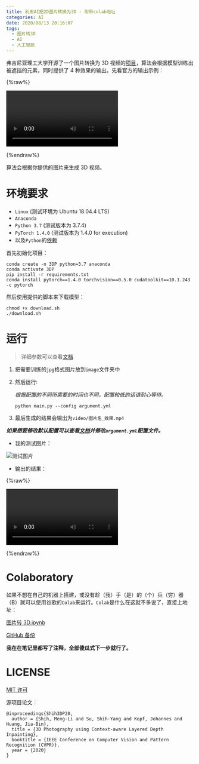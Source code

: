 ```yaml
---
title: 利用AI把2D图片转换为3D - 附带colab地址
categories: AI
date: 2020/08/13 20:16:07
tags:
  - 图片转3D
  - AI
  - 人工智能
---
```


弗吉尼亚理工大学开源了一个图片转换为 3D 视频的[项目](https://github.com/vt-vl-lab/3d-photo-inpainting)，算法会根据模型训练出被遮挡的元素，同时提供了 4 种效果的输出。先看官方的输出示例：

<!--more-->

{%raw%}

<video src="https://image.2077tech.com/uploads/big/0cbe5085917a032ff3eec398f656d9de.mp4" controls="controls">放不了视频？你的浏览器太辣鸡了吧，赶紧换现代的浏览器。</video>

{%endraw%}

算法会根据你提供的图片来生成 3D 视频。

# 环境要求

- `Linux` (测试环境为 Ubuntu 18.04.4 LTS)
- `Anaconda`
- `Python 3.7` (测试版本为 3.7.4)
- `PyTorch 1.4.0` (测试版本为 1.4.0 for execution)
- 以及`Python`的[依赖](https://github.com/vt-vl-lab/3d-photo-inpainting/blob/master/requirements.txt)

首先初始化项目：

```shell
conda create -n 3DP python=3.7 anaconda
conda activate 3DP
pip install -r requirements.txt
conda install pytorch==1.4.0 torchvision==0.5.0 cudatoolkit==10.1.243 -c pytorch
```

然后使用提供的脚本来下载模型：

```shell
chmod +x download.sh
./download.sh
```

# 运行

> 详细参数可以查看[文档](https://github.com/vt-vl-lab/3d-photo-inpainting/blob/master/DOCUMENTATION.md)

1. 把需要训练的`jpg`格式图片放到`image`文件夹中

2. 然后运行:

   _根据配置的不同所需要的时间也不同，配置较低的话请耐心等待。_

   ```shell
   python main.py --config argument.yml
   ```

3. 最后生成的结果会输出为`video/图片名_效果.mp4`

**_如果想要修改默认配置可以查看[文档](https://github.com/vt-vl-lab/3d-photo-inpainting/blob/master/DOCUMENTATION.md)并修改`argument.yml`配置文件。_**

- 我的测试图片：

![测试图片](https://image.2077tech.com/uploads/big/1db66649060cd9471b9ef7a151bb0e87.jpg)

- 输出的结果：

{%raw%}

<video src="https://image.2077tech.com/uploads/big/9e6e25cf434ddb0fc0eaaac5135ac9ba.mp4" controls="controls">放不了视频？你的浏览器太辣鸡了吧，赶紧换现代的浏览器。</video>

{%endraw%}

# Colaboratory

如果不想在自己的机器上搭建，或没有趁（我）手（是）的（个）兵（穷）器（B）就可以使用谷歌的`Colab`来运行。`Colab`是什么在这就不多说了，直接上地址：

[图片转 3D.ipynb](https://colab.research.google.com/drive/111gGcNeuk9xmcBom3WIODGzB6wqsX51d?usp=sharing)

[GitHub 备份](https://github.com/liunnn1994/my-colab)

**我在在笔记里都写了注释，全部傻瓜式下一步就行了。**

# LICENSE

[MIT 许可](https://github.com/vt-vl-lab/3d-photo-inpainting/blob/master/LICENSE)

源项目论文：

```
@inproceedings{Shih3DP20,
  author = {Shih, Meng-Li and Su, Shih-Yang and Kopf, Johannes and Huang, Jia-Bin},
  title = {3D Photography using Context-aware Layered Depth Inpainting},
  booktitle = {IEEE Conference on Computer Vision and Pattern Recognition (CVPR)},
  year = {2020}
}
```

